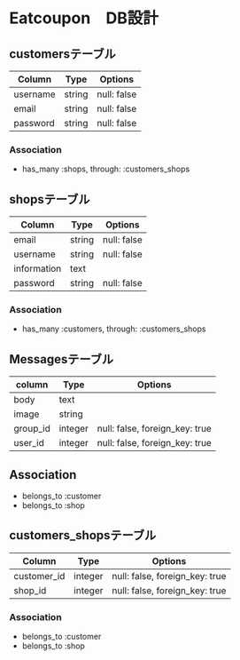 # Eatcoupon　DB設計
## customersテーブル
|Column|Type|Options|
|------|----|-------|
|username|string|null: false|
|email|string|null: false|
|password|string|null: false|

### Association
- has_many :shops,  through:  :customers_shops

## shopsテーブル
|Column|Type|Options|
|------|----|-------|
|email|string|null: false|
|username|string|null: false|
|information|text||
|password|string|null: false|

### Association
- has_many :customers,  through:  :customers_shops

## Messagesテーブル
|column|Type|Options|
|------|----|-------|
|body|text||
|image|string||
|group_id|integer|null: false, foreign_key: true|
|user_id|integer|null: false, foreign_key: true|

## Association
- belongs_to :customer
- belongs_to :shop

## customers_shopsテーブル
|Column|Type|Options|
|------|----|-------|
|customer_id|integer|null: false, foreign_key: true|
|shop_id|integer|null: false, foreign_key: true|


### Association
- belongs_to :customer
- belongs_to :shop